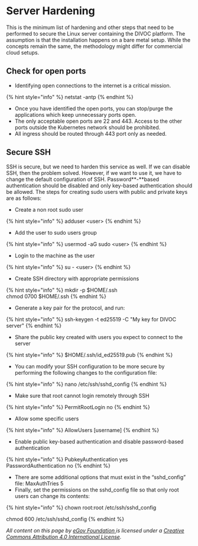 # Server Hardening

This is the minimum list of hardening and other steps that need to be performed to secure the Linux server containing the DIVOC platform. The assumption is that the installation happens on a bare metal setup. While the concepts remain the same, the methodology might differ for commercial cloud setups.&#x20;

## Check for open ports

* Identifying open connections to the internet is a critical mission.

{% hint style="info" %}
netstat -antp
{% endhint %}

* Once you have identified the open ports, you can stop/purge the applications which keep unnecessary ports open.&#x20;
* The only acceptable open ports are 22 and 443. Access to the other ports outside the Kubernetes network should be prohibited.&#x20;
* All ingress should be routed through 443 port only as needed.

## **Secure SSH**&#x20;

SSH is secure, but we need to harden this service as well. If we can disable SSH, then the problem solved. However, if we want to use it, we have to change the default configuration of SSH. Password**-**based authentication should be disabled and only key-based authentication should be allowed. The steps for creating sudo users with public and private keys are as follows:

* Create a non root sudo user

{% hint style="info" %}
adduser \<user>
{% endhint %}

* Add the user to sudo users group

{% hint style="info" %}
usermod -aG sudo \<user>
{% endhint %}

* Login to the machine as the user

{% hint style="info" %}
su - \<user>
{% endhint %}

* Create SSH directory with appropriate permissions

{% hint style="info" %}
mkdir -p $HOME/.ssh\
chmod 0700 $HOME/.ssh
{% endhint %}

* Generate a key pair for the protocol, and run:

{% hint style="info" %}
ssh-keygen -t ed25519 -C "My key for DIVOC server"
{% endhint %}

* Share the public key created with users you expect to connect to the server

{% hint style="info" %}
$HOME/.ssh/id\_ed25519.pub
{% endhint %}

* You can modify your SSH configuration to be more secure by performing the following changes to the configuration file:

{% hint style="info" %}
nano /etc/ssh/sshd\_config
{% endhint %}

* Make sure that root cannot login remotely through SSH

{% hint style="info" %}
PermitRootLogin no
{% endhint %}

* Allow some specific users

{% hint style="info" %}
AllowUsers \[username]
{% endhint %}

* Enable public key-based authentication and disable password-based authentication

{% hint style="info" %}
PubkeyAuthentication yes\
PasswordAuthentication no
{% endhint %}

* There are some additional options that must exist in the “sshd\_config” file: MaxAuthTries 5
* Finally, set the permissions on the sshd\_config file so that only root users can change its contents:

{% hint style="info" %}
chown root:root /etc/ssh/sshd\_config

chmod 600 /etc/ssh/sshd\_config
{% endhint %}



_All content on this page by_ [_eGov Foundation_ ](https://egov.org.in/)_is licensed under a_ [_Creative Commons Attribution 4.0 International License_](http://creativecommons.org/licenses/by/4.0/)_._
